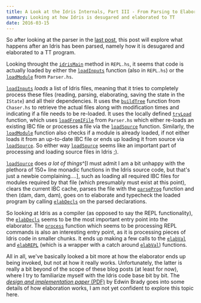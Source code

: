 ```yaml
---
title: A Look at the Idris Internals, Part III - From Parsing to Elaboration
summary: Looking at how Idris is desugared and elaborated to TT
date: 2016-03-15
---
```


So after looking at the parser in the [last post], this post will
explore what happens after an Idris has been parsed, namely how
it is desugared and elaborated to a TT program.

Looking throught the [`idrisMain`] method in `REPL.hs`, it seems that
code is actually loaded by either the [`loadInputs`] function (also in
`REPL.hs`) or the [`loadModule`] from `Parser.hs`.

[`loadInputs`] *loads* a list of Idris files, meaning that it tries to
completely process these files (reading, parsing, elaborating, saving
the state in the `IState`) and all their dependencies. It uses the
[`buildTree`] function from `Chaser.hs` to retrieve the actual files
along with modification times and indicating if a file needs to be
re-loaded. It uses the locally defined [`tryLoad`] function, which
uses [`loadFromIFile`] from `Parser.hs` which either re-loads an
existing IBC file or processes a file via the [`loadSource`]
function. Similarly, the [`loadModule`] function also checks if a
module is already loaded, if not either loads it from an up-to-date
IBC file or ends up loading it from source via [`loadSource`]. So
either way [`loadSource`] seems like an important part of processing
and loading source files in Idris ;).

[`loadSource`] does *a lot of things*^[I must admit I am a bit unhappy
with the plethora of 150+ line monadic functions in the Idris source code,
but that's just a newbie complaining....], such as loading all required
IBC files for modules required by that file (which presumably must exist
at this point), clears the current IBC cache, parses the file with the
[`parseProg`] function and then (dam, dam, dam), goes on to elaborate and
typecheck the loaded program by calling [`elabDecls`] on the parsed declarations.

So looking at Idris as a compiler (as opposed to say the REPL
functionality), the [`elabDecls`] seems to be the most important entry
point into the elaborator. The [`process`] function which seems to be
processing REPL commands is also an interesting entry point, as it is
processing pieces of Idris code in smaller chunks. It ends up making a
few calls to the [`elabVal`] and [`elabREPL`] (which is a wrapper with
a catch around [`elabVal`]) functions.

<!--
In keeping with the spirit of the [last post], let's try to run the
elaborator on a small piece of Idris code to see what it
does. Spinning up a `cabal repl` as in the last post,
-->

All in all, we've basically looked a bit more at how the elaborator
ends up being invoked, but not at how it really works. Unfortunately,
the latter is really a bit beyond of the scope of these blog posts (at
least for now), where I try to familiarize myself with the Idris code
base bit by bit. The [*design and implementation paper* (PDF)] by Edwin Brady
goes into some details of how elaboration works, I am not yet confident
to explore this topic here.

[`elabDecls`]: https://github.com/idris-lang/Idris-dev/blob/76257997a9bf03d62e28cefba0d6a7d3d42eca28/src/Idris/ElabDecls.hs#L148

[`idrisMain`]: https://github.com/idris-lang/Idris-dev/blob/76257997a9bf03d62e28cefba0d6a7d3d42eca28/src/Idris/REPL.hs#L1635

[`loadInputs`]: https://github.com/idris-lang/Idris-dev/blob/76257997a9bf03d62e28cefba0d6a7d3d42eca28/src/Idris/REPL.hs#L1535

[`loadModule`]: https://github.com/idris-lang/Idris-dev/blob/76257997a9bf03d62e28cefba0d6a7d3d42eca28/src/Idris/Parser.hs#L1583

[`buildTree`]: https://github.com/idris-lang/Idris-dev/blob/76257997a9bf03d62e28cefba0d6a7d3d42eca28/src/Idris/Chaser.hs#L116

[`tryLoad`]:  https://github.com/idris-lang/Idris-dev/blob/76257997a9bf03d62e28cefba0d6a7d3d42eca28/src/Idris/REPL.hs#L1599

[`loadFromIFile`]: https://github.com/idris-lang/Idris-dev/blob/76257997a9bf03d62e28cefba0d6a7d3d42eca28/src/Idris/Parser.hs#1615

[`loadSource`]: https://github.com/idris-lang/Idris-dev/blob/76257997a9bf03d62e28cefba0d6a7d3d42eca28/src/Idris/Parser.hs#1639

[`parseProg`]: https://github.com/idris-lang/Idris-dev/blob/76257997a9bf03d62e28cefba0d6a7d3d42eca28/src/Idris/Parser.hs#1554

[`process`]: https://github.com/idris-lang/Idris-dev/blob/76257997a9bf03d62e28cefba0d6a7d3d42eca28/src/Idris/REPL.hs#L815

[`elabVal`]: https://github.com/idris-lang/Idris-dev/blob/76257997a9bf03d62e28cefba0d6a7d3d42eca28/src/Idris/Elab/Value.hs#L92

[`elabREPL`]: https://github.com/idris-lang/Idris-dev/blob/76257997a9bf03d62e28cefba0d6a7d3d42eca28/src/Idris/Elab/Value.hs#L135

[last post]: /posts/A-Look-at-the-Idris-Internals-Part-II-Taking-the-Parser-for-a-Spin.html

[*design and implementation paper* (PDF)]: https://eb.host.cs.st-andrews.ac.uk/drafts/impldtp.pdf

